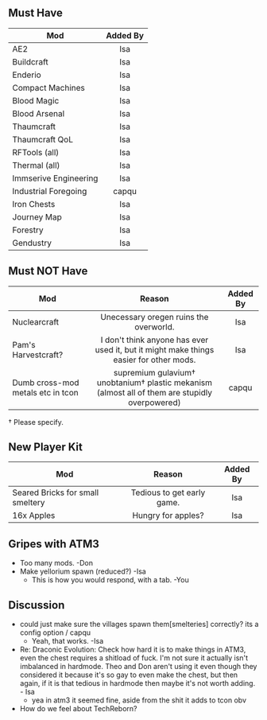 <!-- TITLE: New Pack -->
<!-- SUBTITLE: In a couple months when everyones Meinkraft batteries are recharged we're going to assemble a refined pack, please make suggestions below. DO NOT REMOVE ANYTHING -->

## Must Have
|  Mod  | Added By |    
|----------|:-------------:|
| AE2 | Isa |
| Buildcraft | Isa |
| Enderio | Isa |
| Compact Machines| Isa |
| Blood Magic | Isa |
| Blood Arsenal | Isa |
| Thaumcraft | Isa |
| Thaumcraft QoL | Isa |
| RFTools (all) | Isa |
| Thermal (all) | Isa |
| Immserive Engineering | Isa |
| Industrial Foregoing | capqu |
| Iron Chests | Isa |
| Journey Map | Isa |
| Forestry | Isa |
| Gendustry | Isa |


## Must NOT Have
|  Mod  | Reason | Added By |    
|----------|:-------------:|:-------------:|
| Nuclearcraft | Unecessary oregen ruins the overworld. | Isa |
| Pam's Harvestcraft? | I don't think anyone has ever used it, but it might make things easier for other mods. | Isa |
| Dumb cross-mod metals etc in tcon | supremium gulavium† unobtanium† plastic mekanism (almost all of them are stupidly overpowered) | capqu |

† Please specify.

## New Player Kit
|  Mod  | Reason | Added By |    
|----------|:-------------:|:-------------:|
| Seared Bricks for small smeltery | Tedious to get early game. | Isa |
| 16x Apples | Hungry for apples? | Isa |

## Gripes with ATM3
* Too many mods. -Don
* Make yellorium spawn (reduced?) -Isa
	* This is how you would respond, with a tab. -You

## Discussion
* could just make sure the villages spawn them[smelteries] correctly? its a config option / capqu
	* Yeah, that works. -Isa
* Re: Draconic Evolution: Check how hard it is to make things in ATM3, even the chest requires a shitload of fuck. I'm not sure it actually isn't imbalanced in hardmode. Theo and Don aren't using it even though they considered it because it's so gay to even make the chest, but then again, if it is that tedious in hardmode then maybe it's not worth adding. - Isa
	* yea in atm3 it seemed fine, aside from the shit it adds to tcon obv
* How do we feel about TechReborn?